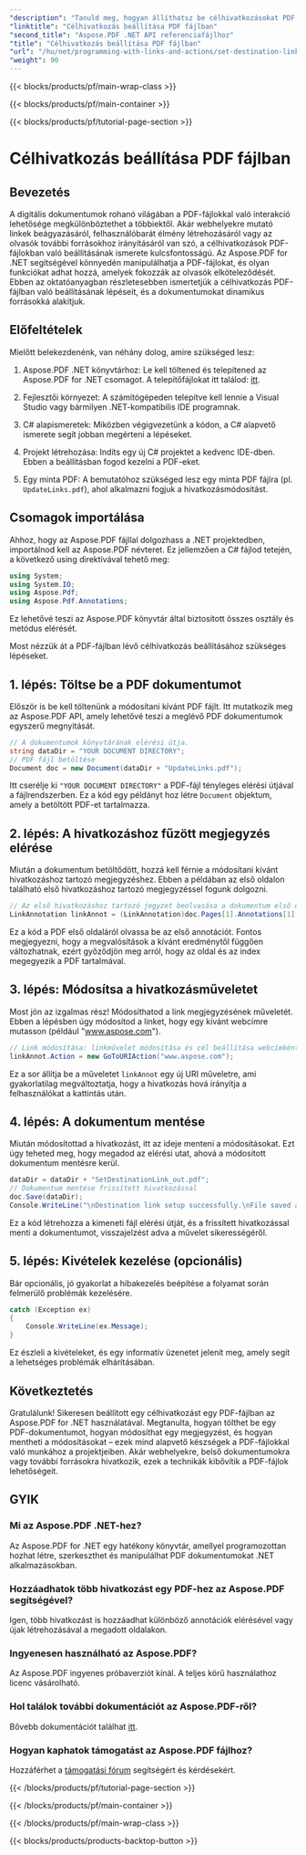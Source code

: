 ```yaml
---
"description": "Tanuld meg, hogyan állíthatsz be célhivatkozásokat PDF fájlokban az Aspose.PDF for .NET segítségével. Lépésről lépésre útmutató a PDF interaktivitásának fokozásához."
"linktitle": "Célhivatkozás beállítása PDF fájlban"
"second_title": "Aspose.PDF .NET API referenciafájlhoz"
"title": "Célhivatkozás beállítása PDF fájlban"
"url": "/hu/net/programming-with-links-and-actions/set-destination-link/"
"weight": 90
---
```


{{< blocks/products/pf/main-wrap-class >}}

{{< blocks/products/pf/main-container >}}

{{< blocks/products/pf/tutorial-page-section >}}

# Célhivatkozás beállítása PDF fájlban

## Bevezetés

A digitális dokumentumok rohanó világában a PDF-fájlokkal való interakció lehetősége megkülönböztethet a többiektől. Akár webhelyekre mutató linkek beágyazásáról, felhasználóbarát élmény létrehozásáról vagy az olvasók további forrásokhoz irányításáról van szó, a célhivatkozások PDF-fájlokban való beállításának ismerete kulcsfontosságú. Az Aspose.PDF for .NET segítségével könnyedén manipulálhatja a PDF-fájlokat, és olyan funkciókat adhat hozzá, amelyek fokozzák az olvasók elköteleződését. Ebben az oktatóanyagban részletesebben ismertetjük a célhivatkozás PDF-fájlban való beállításának lépéseit, és a dokumentumokat dinamikus forrásokká alakítjuk.

## Előfeltételek

Mielőtt belekezdenénk, van néhány dolog, amire szükséged lesz:

1. Aspose.PDF .NET könyvtárhoz:
   Le kell töltened és telepítened az Aspose.PDF for .NET csomagot. A telepítőfájlokat itt találod: [itt](https://releases.aspose.com/pdf/net/).

2. Fejlesztői környezet:
   A számítógépeden telepítve kell lennie a Visual Studio vagy bármilyen .NET-kompatibilis IDE programnak.

3. C# alapismeretek:
   Miközben végigvezetünk a kódon, a C# alapvető ismerete segít jobban megérteni a lépéseket.

4. Projekt létrehozása:
   Indíts egy új C# projektet a kedvenc IDE-dben. Ebben a beállításban fogod kezelni a PDF-eket.

5. Egy minta PDF:
   A bemutatóhoz szükséged lesz egy minta PDF fájlra (pl. `UpdateLinks.pdf`), ahol alkalmazni fogjuk a hivatkozásmódosítást.

## Csomagok importálása

Ahhoz, hogy az Aspose.PDF fájllal dolgozhass a .NET projektedben, importálnod kell az Aspose.PDF névteret. Ez jellemzően a C# fájlod tetején, a következő using direktívával tehető meg:

```csharp
using System;
using System.IO;
using Aspose.Pdf;
using Aspose.Pdf.Annotations;
```

Ez lehetővé teszi az Aspose.PDF könyvtár által biztosított összes osztály és metódus elérését.

Most nézzük át a PDF-fájlban lévő célhivatkozás beállításához szükséges lépéseket.

## 1. lépés: Töltse be a PDF dokumentumot

Először is be kell töltenünk a módosítani kívánt PDF fájlt. Itt mutatkozik meg az Aspose.PDF API, amely lehetővé teszi a meglévő PDF dokumentumok egyszerű megnyitását.

```csharp
// A dokumentumok könyvtárának elérési útja.
string dataDir = "YOUR DOCUMENT DIRECTORY";
// PDF fájl betöltése
Document doc = new Document(dataDir + "UpdateLinks.pdf");
```

Itt cserélje ki `"YOUR DOCUMENT DIRECTORY"` a PDF-fájl tényleges elérési útjával a fájlrendszerben. Ez a kód egy példányt hoz létre `Document` objektum, amely a betöltött PDF-et tartalmazza.

## 2. lépés: A hivatkozáshoz fűzött megjegyzés elérése

Miután a dokumentum betöltődött, hozzá kell férnie a módosítani kívánt hivatkozáshoz tartozó megjegyzéshez. Ebben a példában az első oldalon található első hivatkozáshoz tartozó megjegyzéssel fogunk dolgozni.

```csharp
// Az első hivatkozáshoz tartozó jegyzet beolvasása a dokumentum első oldaláról
LinkAnnotation linkAnnot = (LinkAnnotation)doc.Pages[1].Annotations[1];
```

Ez a kód a PDF első oldaláról olvassa be az első annotációt. Fontos megjegyezni, hogy a megvalósítások a kívánt eredménytől függően változhatnak, ezért győződjön meg arról, hogy az oldal és az index megegyezik a PDF tartalmával.

## 3. lépés: Módosítsa a hivatkozásműveletet

Most jön az izgalmas rész! Módosíthatod a link megjegyzésének műveletét. Ebben a lépésben úgy módosítod a linket, hogy egy kívánt webcímre mutasson (például "www.aspose.com").

```csharp
// Link módosítása: linkművelet módosítása és cél beállítása webcímként
linkAnnot.Action = new GoToURIAction("www.aspose.com");
```

Ez a sor állítja be a műveletet `linkAnnot` egy új URI műveletre, ami gyakorlatilag megváltoztatja, hogy a hivatkozás hová irányítja a felhasználókat a kattintás után.

## 4. lépés: A dokumentum mentése

Miután módosítottad a hivatkozást, itt az ideje menteni a módosításokat. Ezt úgy teheted meg, hogy megadod az elérési utat, ahová a módosított dokumentum mentésre kerül.

```csharp
dataDir = dataDir + "SetDestinationLink_out.pdf";
// Dokumentum mentése frissített hivatkozással
doc.Save(dataDir);
Console.WriteLine("\nDestination link setup successfully.\nFile saved at " + dataDir);
```

Ez a kód létrehozza a kimeneti fájl elérési útját, és a frissített hivatkozással menti a dokumentumot, visszajelzést adva a művelet sikerességéről.

## 5. lépés: Kivételek kezelése (opcionális)

Bár opcionális, jó gyakorlat a hibakezelés beépítése a folyamat során felmerülő problémák kezelésére.

```csharp
catch (Exception ex)
{
    Console.WriteLine(ex.Message);
}
```

Ez észleli a kivételeket, és egy informatív üzenetet jelenít meg, amely segít a lehetséges problémák elhárításában.

## Következtetés

Gratulálunk! Sikeresen beállított egy célhivatkozást egy PDF-fájlban az Aspose.PDF for .NET használatával. Megtanulta, hogyan tölthet be egy PDF-dokumentumot, hogyan módosíthat egy megjegyzést, és hogyan mentheti a módosításokat – ezek mind alapvető készségek a PDF-fájlokkal való munkához a projektjeiben. Akár webhelyekre, belső dokumentumokra vagy további forrásokra hivatkozik, ezek a technikák kibővítik a PDF-fájlok lehetőségeit.

## GYIK

### Mi az Aspose.PDF .NET-hez?
Az Aspose.PDF for .NET egy hatékony könyvtár, amellyel programozottan hozhat létre, szerkeszthet és manipulálhat PDF dokumentumokat .NET alkalmazásokban.

### Hozzáadhatok több hivatkozást egy PDF-hez az Aspose.PDF segítségével?
Igen, több hivatkozást is hozzáadhat különböző annotációk elérésével vagy újak létrehozásával a megadott oldalakon.

### Ingyenesen használható az Aspose.PDF?
Az Aspose.PDF ingyenes próbaverziót kínál. A teljes körű használathoz licenc vásárolható.

### Hol találok további dokumentációt az Aspose.PDF-ről?
Bővebb dokumentációt találhat [itt](https://reference.aspose.com/pdf/net/).

### Hogyan kaphatok támogatást az Aspose.PDF fájlhoz?
Hozzáférhet a [támogatási fórum](https://forum.aspose.com/c/pdf/10) segítségért és kérdésekért.

{{< /blocks/products/pf/tutorial-page-section >}}

{{< /blocks/products/pf/main-container >}}

{{< /blocks/products/pf/main-wrap-class >}}

{{< blocks/products/products-backtop-button >}}